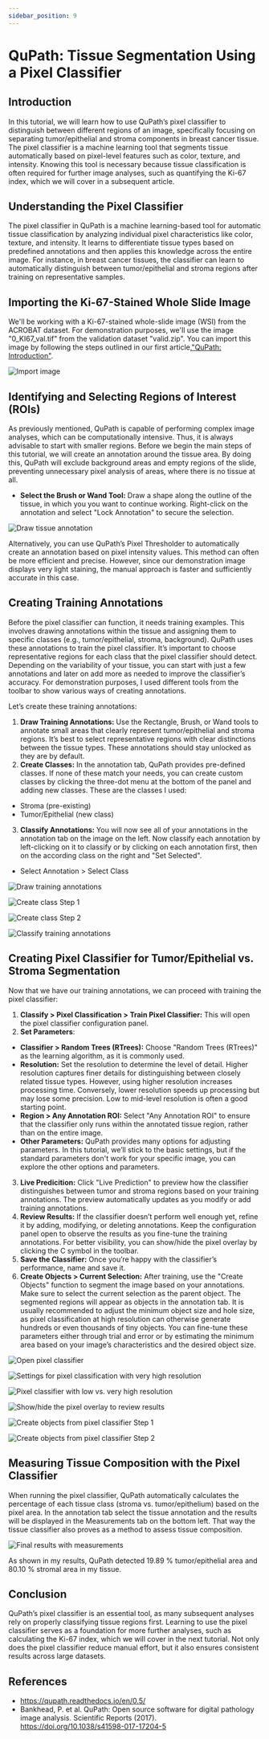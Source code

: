```yaml
---
sidebar_position: 9
---
```

# QuPath: Tissue Segmentation Using a Pixel Classifier

## Introduction

In this tutorial, we will learn how to use QuPath’s pixel classifier to distinguish between different regions of an image, specifically focusing on separating tumor/epithelial and stroma components in breast cancer tissue. The pixel classifier is a machine learning tool that segments tissue automatically based on pixel-level features such as color, texture, and intensity. Knowing this tool is necessary because tissue classification is often required for further image analyses, such as quantifying the Ki-67 index, which we will cover in a subsequent article.

## Understanding the Pixel Classifier 

The pixel classifier in QuPath is a machine learning-based tool for automatic tissue classification by analyzing individual pixel characteristics like color, texture, and intensity. It learns to differentiate tissue types based on predefined annotations and then applies this knowledge across the entire image. For instance, in breast cancer tissues, the classifier can learn to automatically distinguish between tumor/epithelial and stroma regions after training on representative samples.

## Importing the Ki-67-Stained Whole Slide Image
We'll be working with a Ki-67-stained whole-slide image (WSI) from the ACROBAT dataset. For demonstration purposes, we'll use the image "0_KI67_val.tif" from the validation dataset "valid.zip". You can import this image by following the steps outlined in our first article,["QuPath: Introduction"](./qupath_01_Introduction.md).

![](./Images/qupath_03_import_image.png "Import image")

## Identifying and Selecting Regions of Interest (ROIs)

As previously mentioned, QuPath is capable of performing complex image analyses, which can be computationally intensive. Thus, it is always advisable to start with smaller regions. Before we begin the main steps of this tutorial, we will create an annotation around the tissue area. By doing this, QuPath will exclude background areas and empty regions of the slide, preventing unnecessary pixel analysis of areas, where there is no tissue at all.

- **Select the Brush or Wand Tool:** Draw a shape along the outline of the tissue, in which you you want to continue working. Right-click on the annotation and select "Lock Annotation" to secure the selection.

![](./Images/qupath_03_selecting_ROI.png "Draw tissue annotation")

Alternatively, you can use QuPath’s Pixel Thresholder to automatically create an annotation based on pixel intensity values. This method can often be more efficient and precise. However, since our demonstration image displays very light staining, the manual approach is faster and sufficiently accurate in this case. 

## Creating Training Annotations

Before the pixel classifier can function, it needs training examples. This involves drawing annotations within the tissue and assigning them to specific classes (e.g., tumor/epithelial, stroma, background). QuPath uses these annotations to train the pixel classifier. It’s important to choose representative regions for each class that the pixel classifier should detect. Depending on the variability of your tissue, you can start with just a few annotations and later on add more as needed to improve the classifier’s accuracy. For demonstration purposes, I used different tools from the toolbar to show various ways of creating annotations.

Let’s create these training annotations:

1. **Draw Training Annotations:** Use the Rectangle, Brush, or Wand tools to annotate small areas that clearly represent tumor/epithelial and stroma regions. It’s best to select representative regions with clear distinctions between the tissue types. These annotations should stay unlocked as they are by default.
2. **Create Classes:** In the annotation tab, QuPath provides pre-defined classes. If none of these match your needs, you can create custom classes by clicking the three-dot menu at the bottom of the panel and adding new classes. These are the classes I used:
- Stroma (pre-existing)
- Tumor/Epithelial (new class)
3. **Classify Annotations:** You will now see all of your annotations in the annotation tab on the image on the left. Now classify each annotation by left-clicking on it to classify or by clicking on each annotation first, then on the according class on the right and "Set Selected".
- Select Annotation > Select Class

![](./Images/qupath_03_draw_training_annotations.png "Draw training annotations")

![](./Images/qupath_03_create_class_1.png "Create class Step 1")

![](./Images/qupath_03_create_class_2.png "Create class Step 2")

![](./Images/qupath_03_classify_training_annotarions.png "Classify training annotations")

## Creating Pixel Classifier for Tumor/Epithelial vs. Stroma Segmentation

Now that we have our training annotations, we can proceed with training the pixel classifier:

1. **Classify > Pixel Classification > Train Pixel Classifier:** This will open the pixel classifier configuration panel.
2. **Set Parameters**: 
- **Classifier > Random Trees (RTrees):** Choose "Random Trees (RTrees)" as the learning algorithm, as it is commonly used. 
- **Resolution:** Set the resolution to determine the level of detail. Higher resolution captures finer details for distinguishing between closely related tissue types. However, using higher resolution increases processing time. Conversely, lower resolution speeds up processing but may lose some precision. Low to mid-level resolution is often a good starting point. 
- **Region > Any Annotation ROI:** Select "Any Annotation ROI" to ensure that the classifier only runs within the annotated tissue region, rather than on the entire image.
- **Other Parameters:** QuPath provides many options for adjusting parameters. In this tutorial, we’ll stick to the basic settings, but if the standard parameters don't work for your specific image, you can explore the other options and parameters. 
3. **Live Predicition:** Click "Live Prediction" to preview how the classifier distinguishes between tumor and stroma regions based on your training annotations. The preview automatically updates as you modify or add training annotations.
4. **Review Results:** If the classifier doesn’t perform well enough yet, refine it by adding, modifying, or deleting annotations. Keep the configuration panel open to observe the results as you fine-tune the training annotations. For better visibility, you can show/hide the pixel overlay by clicking the C symbol in the toolbar.
5. **Save the Classifier:** Once you’re happy with the classifier’s performance, name and save it.
6. **Create Objects > Current Selection:** After training, use the "Create Objects" function to segment the image based on your annotations. Make sure to select the current selection as the parent object. The segmented regions will appear as objects in the annotation tab. It is usually recommended to adjust the minimum object size and hole size, as pixel classification at high resolution can otherwise generate hundreds or even thousands of tiny objects. You can fine-tune these parameters either through trial and error or by estimating the minimum area based on your image’s characteristics and the desired object size.

![](./Images/qupath_03_open_pixel_classifier.png "Open pixel classifier")

![](./Images/qupath_03_train_pixel_classification_panel_very_high.png "Settings for pixel classification with very high resolution")

![](./Images/qupath_03_low_vs_very_high_resolution.png "Pixel classifier with low vs. very high resolution")

![](./Images/qupath_03_show_hide_pixel_overlay.png "Show/hide the pixel overlay to review results ")

![](./Images/qupath_03_create_objects_from_pixel_classifier.png "Create objects from pixel classifier Step 1")

![](./Images/qupath_03_create_objects_from_pixel_classifier_2.png "Create objects from pixel classifier Step 2")

## Measuring Tissue Composition with the Pixel Classifier

When running the pixel classifier, QuPath automatically calculates the percentage of each tissue class (stroma vs. tumor/epithelium) based on the pixel area. In the annotation tab select the tissue annotation and the results will be displayed in the Measurements tab on the bottom left. That way the tissue classifier also proves as a method to assess tissue composition.

![](./Images/qupath_03_results_after_running_pixel_classificier.png "Final results with measurements")

As shown in my results, QuPath detected 19.89 % tumor/epithelial area and 80.10 % stromal area in my tissue. 

## Conclusion

QuPath’s pixel classifier is an essential tool, as many subsequent analyses rely on properly classifying tissue regions first. Learning to use the pixel classifier serves as a foundation for more further analyses, such as calculating the Ki-67 index, which we will cover in the next tutorial. Not only does the pixel classifier reduce manual effort, but it also ensures consistent results across large datasets.

## References

- https://qupath.readthedocs.io/en/0.5/
- Bankhead, P. et al. QuPath: Open source software for digital pathology image analysis. Scientific Reports (2017). https://doi.org/10.1038/s41598-017-17204-5